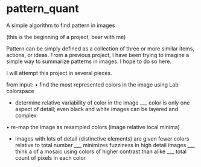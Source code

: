 # pattern_quant
A simple algorithm to find pattern in images

(this is the beginning of a project; bear with me)

Pattern can be simply defined as a collection of three or more similar items, actions, or ideas. From a previous project, I have been trying to imagine a simple way to summarize patterns in images. I hope to do so here.

I will attempt this project in several pieces.

from input:
• find the most represented colors in the image using Lab colorspace
  - determine relative variability of color in the image
  ___ color is only one aspect of detail; even black and white images can be layered and complex

• re-map the image as resampled colors (image relative local minima)
  - images with lots of detail (distinctive elements) are given fewer colors relative to total number
  ___ minimizes fuzziness in high detail images
  ___ think a of a mosaic using colors of higher contrast than alike
  ___ total count of pixels in each color
